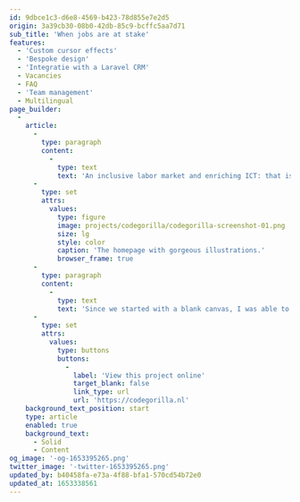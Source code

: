 ```yaml
---
id: 9dbce1c3-d6e8-4569-b423-78d855e7e2d5
origin: 3a39cb30-08b0-42db-85c9-bcffc5aa7d71
sub_title: 'When jobs are at stake'
features:
  - 'Custom cursor effects'
  - 'Bespoke design'
  - 'Integratie with a Laravel CRM'
  - Vacancies
  - FAQ
  - 'Team management'
  - Multilingual
page_builder:
  -
    article:
      -
        type: paragraph
        content:
          -
            type: text
            text: 'An inclusive labor market and enriching ICT: that is what CodeGorilla stands for. They organize coding bootcamps for motivated job seekers who want to learn the programming profession and then match them with employers. The design is by Merkactivisten (Brand Activists), who already did a complete rebranding at an earlier stage. The site has been professionalized and personalized: from now on, CodeGorilla mainly focuses on finding participants online.'
      -
        type: set
        attrs:
          values:
            type: figure
            image: projects/codegorilla/codegorilla-screenshot-01.png
            size: lg
            style: color
            caption: 'The homepage with gorgeous illustrations.'
            browser_frame: true
      -
        type: paragraph
        content:
          -
            type: text
            text: 'Since we started with a blank canvas, I was able to take the liberty of designing the back-end with Statamic in such a way that it met all needs (now and in the future), while still remaining user-friendly for the people who need to use it to work.'
      -
        type: set
        attrs:
          values:
            type: buttons
            buttons:
              -
                label: 'View this project online'
                target_blank: false
                link_type: url
                url: 'https://codegorilla.nl'
    background_text_position: start
    type: article
    enabled: true
    background_text:
      - Solid
      - Content
og_image: '-og-1653395265.png'
twitter_image: '-twitter-1653395265.png'
updated_by: b40458fa-e73a-4f88-bfa1-570cd54b72e0
updated_at: 1653338561
---
```

